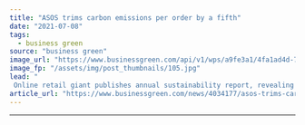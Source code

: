 ```yaml
---
title: "ASOS trims carbon emissions per order by a fifth"
date: "2021-07-08"
tags: 
  - business green
source: "business green"
image_url: "https://www.businessgreen.com/api/v1/wps/a9fe3a1/4fa1ad4d-7fe2-445f-9a97-86578093895a/1/ASOS-Barnsley-warehouse-internal-2020-2-185x114.jpg"
image_fp: "/assets/img/post_thumbnails/105.jpg"
lead: "
 Online retail giant publishes annual sustainability report, revealing a 45 per cent reduction in emissions per order since 2015 ..."
article_url: "https://www.businessgreen.com/news/4034177/asos-trims-carbon-emissions-order-fifth"
---
```


---
